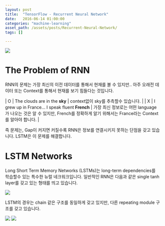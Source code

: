 ```yaml
---
layout: post
title:  "TensorFlow - Recurrent Neural Network"
date:   2016-06-14 01:00:00
categories: "machine-learning"
asset_path: /assets/posts/Recurrent-Neural-Network/
tags: []

---
```


<div>
    <img src="{{ page.asset_path }}wallpaper-weird-self-esteem.jpg" class="img-responsive img-rounded">
</div>

# The Problem of RNN

RNN의 문제는 가장 최신의 이전 데이터를 통해서 현재를 볼 수 있지만.. 
아주 오래전 데이터 또는 Context를 통해서 현재를 보기 힘들다는 것입니다.

| O | The clouds are in the **sky** | context없이 sky를 추측할수 있습니다. |
| X | I grew up in France... I speak fluent **French** | 가장 최신 정보로는 어떤 language가 나오는 것은 알 수 있지만, French를 정확하게 알기 위해서는 France라는 Context를 알아야 합니다. |
 
즉 문제는, Gap이 커지면 커질수록 RNN은 정보를 연결시키지 못하는 단점을 갖고 있습니다. 
LSTM은 이 문제를 해결합니다.

# LSTM Networks

Long Short Term Memory Networks (LSTMs)는 long-term dependencies를 학습할수 있는 특수한 뉴럴 네크워크입니다.
일반적인 RNN은 다음과 같은 single tanh layer를 갖고 있는 형태를 띄고 있습니다.

<img src="{{ page.asset_path }}LSTM3-SimpleRNN.png" class="img-responsive img-rounded">

LSTM의 경우는 chain 같은 구조를 동일하게 갖고 있지만, 다른 repeating module 구조를 갖고 있습니다.

<img src="{{ page.asset_path }}LSTM3-chain.png" class="img-responsive img-rounded">

<img src="{{ page.asset_path }}LSTM2-notation.png" class="img-responsive img-rounded">
